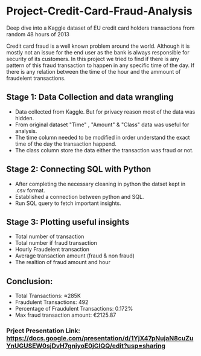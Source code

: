 # Project-Credit-Card-Fraud-Analysis
Deep dive into a Kaggle dataset of EU credit card holders transactions from random 48 hours of 2013

Credit card fraud is a well known problem around the world. Although it is mostly not an issue for the end user as the bank is always responsible for security of its customers. In this project we tried to find if there is any pattern of this fraud transaction to happen in any specific time of the day. If there is any relation between the time of the hour and the ammount of fraudelent transactions.

## Stage 1: Data Collection and data wrangling
- Data collected from Kaggle. But for privacy reason most of the data was hidden.
- From original dataset "Time" , "Amount" & "Class" data was useful for analysis.
- The time column needed to be modified in order understand the exact time of the day the transaction happend.
- The class column store the data either the transaction was fraud or not.

## Stage 2: Connecting SQL with Python 
- After completing the necessary cleaning in python the datset kept in .csv format.
- Established a connection between python and SQL.
- Run SQL query to fetch important insights.

## Stage 3: Plotting useful insights
- Total number of transaction
- Total number if fraud transaction
- Hourly Fraudelent transaction
- Average transaction amount (fraud & non fraud)
- The realtion of fraud amount and hour

## Conclusion:
- Total Transactions: ≈285K 
- Fraudulent Transactions: 492
- Percentage of Fraudulent Transactions: 0.172%
- Max fraud transaction amount: €2125.87

### Prject Presentation Link: https://docs.google.com/presentation/d/1YjX47pNujaN8cuZuYnUGUSEW0sjDvH7gniyoE0jGIQQ/edit?usp=sharing
 
